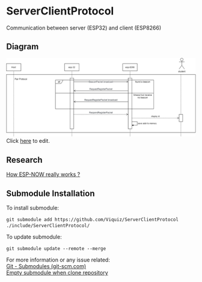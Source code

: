 # ServerClientProtocol
Communication between server (ESP32) and client (ESP8266)

## Diagram
![Protocol diagram](https://github.com/Viquiz/ServerClientProtocol/blob/main/ServerClientProtocol.png)  
Click [here](https://app.diagrams.net/#HViquiz%2FServerClientProtocol%2Fmain%2FServerClientProtocol.png) to edit.

## Research
[How ESP-NOW really works ?](https://hackaday.io/project/161896-linux-espnow/log/161046-implementation)

## Submodule Installation
To install submodule: 
```
git submodule add https://github.com/Viquiz/ServerClientProtocol ./include/ServerClientProtocol/
```
To update submodule: 
```
git submodule update --remote --merge
```
For more information or any issue related:  
[Git - Submodules (git-scm.com)](https://git-scm.com/book/en/v2/Git-Tools-Submodules)  
[Empty submodule when clone repository](https://stackoverflow.com/a/11358126)
